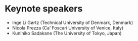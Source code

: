 # Keynote speakers


-  Inge Li Gørtz (Technical University of Denmark, Denmark)
-  Nicola Prezza (Ca’ Foscari University of Venice, Italy)
-  Kunihiko Sadakane (The University of Tokyo, Japan)

